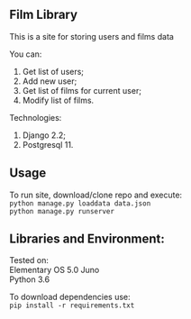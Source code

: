 ## Film Library

This is a site for storing users and films data

You can:

1. Get list of users;
2. Add new user;
3. Get list of films for current user;
4. Modify list of films.

Technologies:
1. Django 2.2;
2. Postgresql 11.

## Usage

To run site, download/clone repo and execute: \
```python manage.py loaddata data.json``` \
```python manage.py runserver ```

## Libraries and Environment:

Tested on: \
Elementary OS 5.0 Juno \
Python 3.6

To download dependencies use: \
```pip install -r requirements.txt```